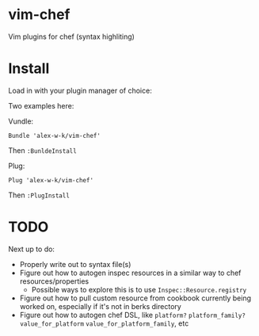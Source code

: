 vim-chef
========

Vim plugins for chef (syntax highliting)


Install
===============

Load in with your plugin manager of choice:

Two examples here:

Vundle:
```
Bundle 'alex-w-k/vim-chef'
```
Then `:BunldeInstall`

Plug:
```
Plug 'alex-w-k/vim-chef'
```
Then `:PlugInstall`

TODO
====
Next up to do:
- Properly write out to syntax file(s)
- Figure out how to autogen inspec resources in a similar way to chef resources/properties
  - Possible ways to explore this is to use `Inspec::Resource.registry`
- Figure out how to pull custom resource from cookbook currently being worked on, especially if it's not in berks directory
- Figure out how to autogen chef DSL, like `platform?` `platform_family?` `value_for_platform` `value_for_platform_family`, etc
